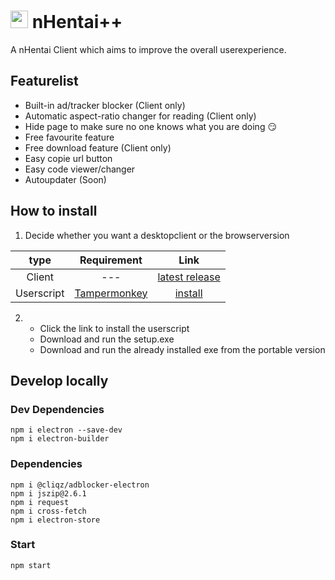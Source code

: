 # <img src="./build/icon.ico" style="height:1em"> nHentai++
A nHentai Client which aims to improve the overall userexperience.

## Featurelist
- Built-in ad/tracker blocker (Client only)
- Automatic aspect-ratio changer for reading (Client only)
- Hide page to make sure no one knows what you are doing 😏
- Free favourite feature
- Free download feature (Client only)
- Easy copie url button
- Easy code viewer/changer
- Autoupdater (Soon)

##  How to install
1. Decide whether you want a desktopclient or the browserversion

|   type  |            Requirement            |            Link            |
| :-----: | :-----------------------------: | :-----------------------------: |
| Client | --- |    [latest release](https://github.com/Knuspie/nHentai/releases/latest)    |
|  Userscript  | [Tampermonkey](https://www.tampermonkey.net/) |     [install](https://github.com/Knuspie/nHentai/raw/main/userscript/nHentai%2B%2B.user.js)     |

2. - Click the link to install the userscript
   - Download and run the setup.exe
   - Download and run the already installed exe from the portable version

## Develop locally
### Dev Dependencies
```
npm i electron --save-dev
npm i electron-builder
```
### Dependencies
```
npm i @cliqz/adblocker-electron
npm i jszip@2.6.1
npm i request
npm i cross-fetch
npm i electron-store
```
### Start
```
npm start
```
